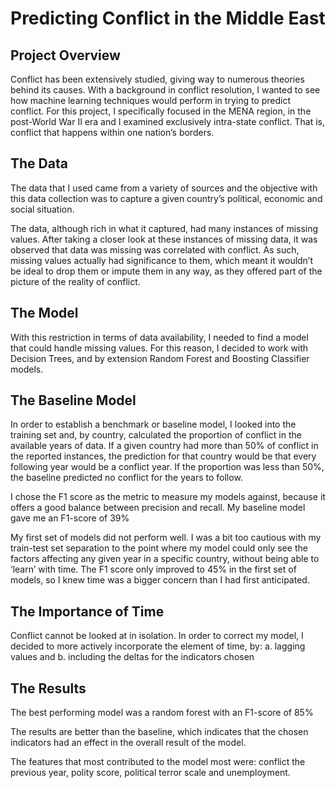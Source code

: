 # Predicting Conflict in the Middle East
## Project Overview
Conflict has been extensively studied, giving way to numerous theories behind its causes. With a background in conflict resolution, I wanted to see how machine learning techniques would perform in trying to predict conflict.
For this project, I specifically focused in the MENA region, in the post-World War II era and I examined exclusively intra-state conflict. That is, conflict that happens within one nation’s borders.

## The Data
The data that I used came from a variety of sources and the objective with this data collection was to capture a given country’s political, economic and social situation.

The data, although rich in what it captured, had many instances of missing values. After taking a closer look at these instances of missing data, it was observed that data was missing was correlated with conflict. As such, missing values actually had significance to them, which meant it wouldn’t be ideal to drop them or impute them in any way, as they offered part of the picture of the reality of conflict.

## The Model

With this restriction in terms of data availability, I needed to find a model that could handle missing values. For this reason, I decided to work with Decision Trees,  and by extension Random Forest and Boosting Classifier models.

## The Baseline Model

In order to establish a benchmark or baseline model, I looked into the training set and, by country, calculated the proportion of conflict in the available years of data. If a given country had more than 50% of conflict in the reported instances, the prediction for that country would be that every following year would be a conflict year. If the proportion was less than 50%, the baseline predicted no conflict for the years to follow.

I chose the F1 score as the metric to measure my models against, because it offers a good balance between precision and recall. My baseline model gave me an F1-score of 39%

My first set of models did not perform well. I was a bit too cautious with my train-test set separation to the point where my model could only see the factors affecting any given year in a specific country, without being able to ‘learn’ with time. The F1 score only improved to 45% in the first set of models, so I knew time was a bigger concern than I had first anticipated.

## The Importance of Time
Conflict cannot be looked at in isolation.  In order to correct my model, I decided to more actively incorporate the element of time, by:
a.	lagging values and
b.	including the deltas for the indicators chosen

## The Results 
The best performing model was a random forest with an F1-score of 85%

The results are better than the baseline, which indicates that the chosen indicators had an effect in the overall result of the model.

The features that most contributed to the model most were: conflict the previous year, polity score, political terror scale and unemployment.
